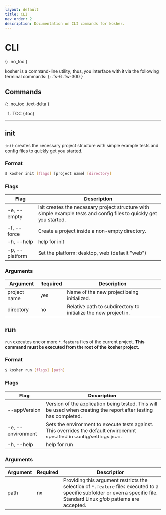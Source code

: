```yaml
---
layout: default
title: CLI
nav_order: 2
description: Documentation on CLI commands for kosher.
---
```


# CLI
{: .no_toc }

kosher is a command-line utility; thus, you interface with it via the following terminal commands:
{: .fs-6 .fw-300 }

## Commands
{: .no_toc .text-delta }

1. TOC
{:toc}

---

## init

`init` creates the necessary project structure with simple example tests and config files to quickly get you started.

### Format

```bash
$ kosher init [flags] [project name] [directory]
```

### Flags

| Flag           | Description                                                                                                         |
| -------------- | ------------------------------------------------------------------------------------------------------------------- |
| -e, --empty    | init creates the necessary project structure with simple example tests and config files to quickly get you started. |
| -f, --force    | Create a project inside a non-empty directory.                                                                      |
| -h, --help     | help for init                                                                                                       |
| -p, --platform | Set the platform: desktop, web (default "web")                                                                      |


### Arguments

| Argument     | Required | Description                                                     |
| ------------ | -------- | --------------------------------------------------------------- |
| project name | yes      | Name of the new project being initialized.                      |
| directory    | no       | Relative path to subdirectory to initialize the new project in. |

## run

`run` executes one or more `*.feature` files of the current project. **This command must be executed from the root of the kosher project.**

### Format

```bash
$ kosher run [flags] [path]
```

### Flags

| Flag              | Description                                                                                                              |
| ----------------- | ------------------------------------------------------------------------------------------------------------------------ |
| --appVersion      | Version of the application being tested. This will be used when creating the report after testing has completed.         |
| -e, --environment | Sets the environment to execute tests against. This overrides the default environemnt specified in config/settings.json. |
| -h, --help        | help for run                                                                                                             |

### Arguments

| Argument | Required | Description                                                                                                                                                                 |
| -------- | -------- | --------------------------------------------------------------------------------------------------------------------------------------------------------------------------- |
| path     | no       | Providing this argument restricts the selection of `*.feature` files executed to a specific subfolder or even a specific file. Standard Linux _glob_ patterns are accepted. |